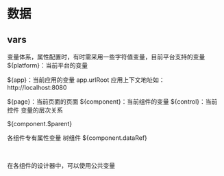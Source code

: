 # 数据

## vars
变量体系，属性配置时，有时需采用一些字符值变量，目前平台支持的变量
${platform}：当前平台的变量


${app}：当前应用的变量
app.urlRoot 应用上下文地址如：http://localhost:8080

${page}：当前页面的页面
${component}：当前组件的变量
${control}：当前控件
变量的层次关系

${component.$parent}


各组件专有属性变量
树组件
${component.dataRef}


<br>

在各组件的设计器中，可以使用公共变量


